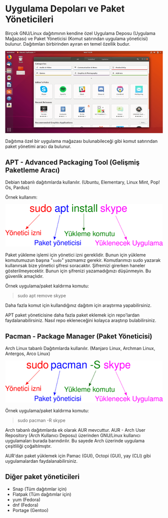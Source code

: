 # Uygulama Depoları ve Paket Yöneticileri

Birçok GNU/Linux dağıtımının kendine özel Uygulama Deposu \(Uygulama Mağazası\) ve Paket Yöneticisi \(Komut satırından uygulama yöneticisi\) bulunur. Dağıtımları birbirinden ayıran en temel özellik budur.

![Ubuntu Software Center](../.gitbook/assets/image%20%281%29.png)

Dağıtıma özel bir uygulama mağazası bulunabileceği gibi komut satırından paket yönetimi aracı da bulunur.

## APT - Advanced Packaging Tool \(Gelişmiş Paketleme Aracı\)

Debian tabanlı dağıtımlarda kullanılır. \(Ubuntu, Elementary, Linux Mint, Pop! Os, Pardus\)

Örnek kullanım:

![&#xD6;rnek apt kullan&#x131;m&#x131;](../.gitbook/assets/aptget.png)

Paket yükleme işlemi için yönetici izni gereklidir. Bunun için yükleme komutumuzun başına "`sudo`" yazmamız gerekir. Komutlarımızı sudo yazarak kullanırsak bize yönetici şifresi soracaktır. Şifremizi girerken haneler gösterilmeyecektir. Bunun için şifrenizi yazamadığınızı düşünmeyin. Bu güvenlik amaçlıdır.

Örnek uygulama/paket kaldırma komutu:

> sudo apt remove skype

Daha fazla komut için kullandığınız dağıtım için araştırma yapabilirsiniz.

APT paket yöneticisine daha fazla paket eklemek için repo'lardan faydalanabilirsiniz. Nasıl repo ekleneceğini kolayca araştırıp bulabilirsiniz.

## Pacman - Package Manager \(Paket Yöneticisi\)

Arch Linux tabanlı Dağıtımlarda kullanılır. \(Manjaro Linux, Archman Linux, Antergos, Arco Linux\)

![&#xD6;rnek pacman kullan&#x131;m&#x131;](../.gitbook/assets/pacman.png)

Örnek uygulama/paket kaldırma komutu:

> sudo pacman -R skype

Arch tabanlı dağıtımlarda ek olarak AUR mevcuttur. AUR - Arch User Repository \(Arch Kullanıcı Deposu\) üzerinden GNU/Linux kullanıcı uygulamaları burada barındırılır. Bu sayede Arch üzerinde uygulama çeşitliliği çoğaltılmıştır.

AUR'dan paket yüklemek için Pamac \(GUI\), Octopi \(GUI\), yay \(CLI\) gibi uygulamalardan faydalanabilirsiniz.

## Diğer paket yöneticileri

* Snap \(Tüm dağıtımlar için\)
* Flatpak \(Tüm dağıtımlar için\)
* yum \(Fedora\)
* dnf \(Fedora\)
* Portage \(Gentoo\)

